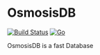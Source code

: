 # OsmosisDB
[![Build Status](https://music.webnils.de/api/badges/nilspolek/OsmosisDB/status.svg)](https://music.webnils.de/nilspolek/OsmosisDB)
[![Go](https://github.com/nilspolek/OsmosisDB/actions/workflows/go.yml/badge.svg)](https://github.com/nilspolek/OsmosisDB/actions/workflows/go.yml)

OsmosisDB is a fast Database
